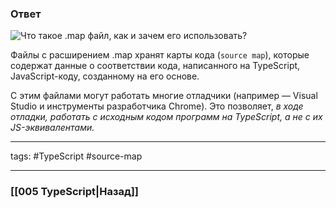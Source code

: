 ### Ответ

![Что такое `.map` файл, как и зачем его использовать?](https://youtu.be/OMQzqLyINnI?t=146)

Файлы с расширением .map хранят карты кода (`source map`), которые содержат данные о соответствии кода, написанного на TypeScript, JavaScript-коду, созданному на его основе. 

С этим файлами могут работать многие отладчики (например — Visual Studio и инструменты разработчика Chrome). Это позволяет, *в ходе отладки, работать с исходным кодом программ на TypeScript, а не с их JS-эквивалентами.*

___
tags: #TypeScript #source-map

_____

### [[005 TypeScript|Назад]]